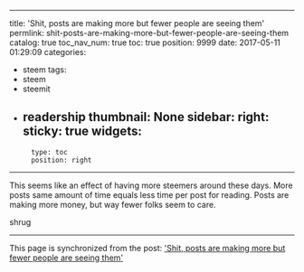
---
title: 'Shit, posts are making more but fewer people are seeing them'
permlink: shit-posts-are-making-more-but-fewer-people-are-seeing-them
catalog: true
toc_nav_num: true
toc: true
position: 9999
date: 2017-05-11 01:29:09
categories:
- steem
tags:
- steem
- steemit
- readership
thumbnail: None
sidebar:
    right:
        sticky: true
widgets:
    -
        type: toc
        position: right
---


This seems like an effect of having more steemers around these days.  More posts same amount of time equals less time per post for reading.  Posts are making more money, but way fewer folks seem to care.

shrug

- - -

This page is synchronized from the post: ['Shit, posts are making more but fewer people are seeing them'](https://steemit.com/@aggroed/shit-posts-are-making-more-but-fewer-people-are-seeing-them)
